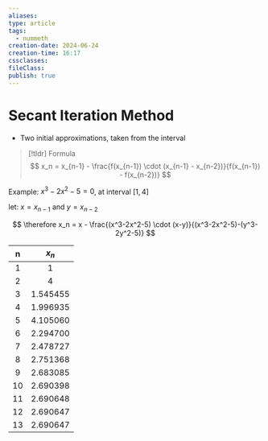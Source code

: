 ```yaml
---
aliases: 
type: article
tags:
  - nummeth
creation-date: 2024-06-24
creation-time: 16:17
cssclasses: 
fileClass: 
publish: true
---
```

# Secant Iteration Method
- Two initial approximations, taken from the interval
> [!tldr] Formula
> $$
> x_n = x_{n-1} - \frac{f(x_{n-1}) \cdot (x_{n-1} - x_{n-2})}{f(x_{n-1}) - f(x_{n-2})}
> $$
> 

Example:
$x^3 -2x^2 -5 = 0$, at interval $[1, 4]$

let: $x = x_{n-1}$ and $y = x_{n-2}$

$$
\therefore x_n = x - \frac{(x^3-2x^2-5) \cdot (x-y)}{(x^3-2x^2-5)-(y^3-2y^2-5)}
$$

|  n  |  $x_n$   |
| :-: | :------: |
|  1  |    1     |
|  2  |    4     |
|  3  | 1.545455 |
|  4  | 1.996935 |
|  5  | 4.105060 |
|  6  | 2.294700 |
|  7  | 2.478727 |
|  8  | 2.751368 |
|  9  | 2.683085 |
| 10  | 2.690398 |
| 11  | 2.690648 |
| 12  | 2.690647 |
| 13  | 2.690647 |
